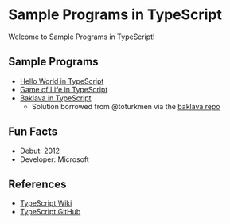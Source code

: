 # Sample Programs in TypeScript

Welcome to Sample Programs in TypeScript!

## Sample Programs

- [Hello World in TypeScript][2]
- [Game of Life in TypeScript][3]
- [Baklava in TypeScript][6]
  - Solution borrowed from @toturkmen via the [baklava repo][1]

## Fun Facts

- Debut: 2012
- Developer: Microsoft

## References

- [TypeScript Wiki][4]
- [TypeScript GitHub][5]

[1]: https://github.com/toturkmen/baklava
[2]: https://github.com/jrg94/sample-programs/issues/245
[3]: https://github.com/jrg94/sample-programs/issues/309
[4]: https://en.wikipedia.org/wiki/TypeScript
[5]: https://github.com/Microsoft/TypeScript
[6]: https://github.com/TheRenegadeCoder/sample-programs/issues/434
